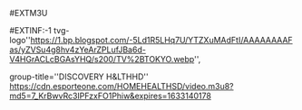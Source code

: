 #EXTM3U 

#EXTINF:-1 tvg-logo''https://1.bp.blogspot.com/-5Ld1R5LHq7U/YTZXuMAdFtI/AAAAAAAAFas/yZVSu4g8hv4zYeArZPLufJBa6d-V4HGrACLcBGAsYHQ/s200/TV%2BTOKYO.webp'',

group-title=''DISCOVERY H&LTHHD''
https://cdn.esporteone.com/HOMEHEALTHSD/video.m3u8?md5=7_KrBwvRc3IPFzxFO1Phiw&expires=1633140178
